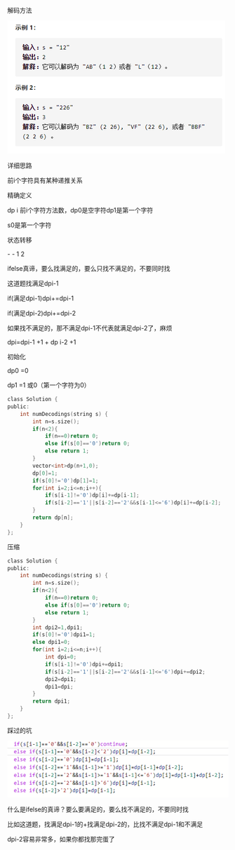 解码方法

![img](image/1627717908302.png)

详细思路

前i个字符具有某种递推关系

精确定义

dp i 前i个字符方法数，dp0是空字符dp1是第一个字符

s0是第一个字符

状态转移

\- - 1 2 

ifelse真谛，要么找满足的，要么只找不满足的，不要同时找

这道题找满足dpi-1  

if(满足dpi-1)dpi+=dpi-1

if(满足dpi-2)dpi+=dpi-2

如果找不满足的，那不满足dpi-1不代表就满足dpi-2了，麻烦

dpi=dpi-1 +1   +    dp i-2 +1

初始化

dp0 =0

dp1 =1 或0（第一个字符为0）

```c
class Solution {
public:
    int numDecodings(string s) {
        int n=s.size();
        if(n<2){
            if(n==0)return 0;
            else if(s[0]=='0')return 0;
            else return 1;
        }
        vector<int>dp(n+1,0);
        dp[0]=1;
        if(s[0]!='0')dp[1]=1;
        for(int i=2;i<=n;i++){
            if(s[i-1]!='0')dp[i]+=dp[i-1];
            if(s[i-2]=='1'||s[i-2]=='2'&&s[i-1]<='6')dp[i]+=dp[i-2];
        }
        return dp[n];
    }
};

```



压缩

```c
class Solution {
public:
    int numDecodings(string s) {
        int n=s.size();
        if(n<2){
            if(n==0)return 0;
            else if(s[0]=='0')return 0;
            else return 1;
        }
        int dpi2=1,dpi1;
        if(s[0]!='0')dpi1=1;
        else dpi1=0;
        for(int i=2;i<=n;i++){
            int dpi=0;
            if(s[i-1]!='0')dpi+=dpi1;
            if(s[i-2]=='1'||s[i-2]=='2'&&s[i-1]<='6')dpi+=dpi2;
            dpi2=dpi1;
            dpi1=dpi;
        }
        return dpi1;
    }
};
```



踩过的坑

![img](image/1627720031604.png)

什么是ifelse的真谛？要么要满足的，要么找不满足的，不要同时找

比如这道题，找满足dpi-1的+找满足dpi-2的，比找不满足dpi-1和不满足

dpi-2容易非常多，如果你都找那完蛋了